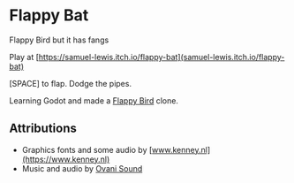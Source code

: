 
# Flappy Bat
Flappy Bird but it has fangs

Play at [https://samuel-lewis.itch.io/flappy-bat](samuel-lewis.itch.io/flappy-bat)

[SPACE] to flap. Dodge the pipes.

Learning Godot and made a [Flappy Bird](https://dotgears.com/) clone.

## Attributions
* Graphics fonts and some audio by [www.kenney.nl](https://www.kenney.nl)
* Music and audio by [Ovani Sound](https://ovanisound.com/)
